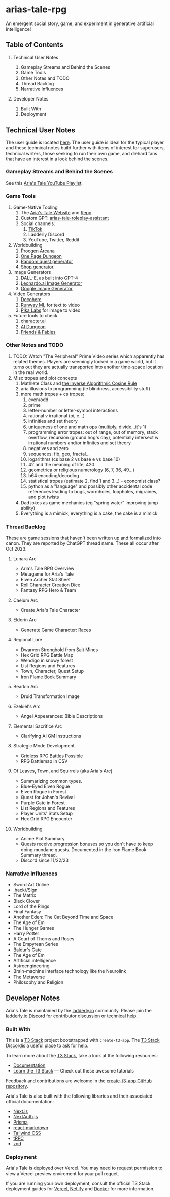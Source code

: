 # arias-tale-rpg

An emergent social story, game, and experiment in generative artificial intelligence!

## Table of Contents

1. Technical User Notes

   1. Gameplay Streams and Behind the Scenes
   2. Game Tools
   3. Other Notes and TODO
   4. Thread Backlog
   5. Narrative Influences

2. Developer Notes

   1. Built With
   2. Deployment

## Technical User Notes

The user guide is located [here](https://ariastale.com/game-manual). The user guide is ideal for the typical player and these technical notes build further with items of interest for superusers, technical writers, those seeking to run their own game, and diehard fans that have an interest in a look behind the scenes.

### Gameplay Streams and Behind the Scenes

See this [Aria's Tale YouTube Playlist](https://www.youtube.com/playlist?list=PL4hsXTgWARMwAaXEEQkGbD6JImaBrCTpM).

### Game Tools

1. Game-Native Tooling
   1. The [Aria's Tale Website](https://arias-tale-rpg.vercel.app/) and [Repo](https://github.com/Vandivier/arias-tale-rpg)
   2. Custom GPT: [arias-tale-roleplay-assistant](https://chat.openai.com/g/g-V5UqBQLKh-arias-tale-roleplay-assistant)
   3. Social channels:
      1. [TikTok](https://www.tiktok.com/@arias.tale.game)
      2. Ladderly Discord
      3. YouTube, Twitter, Reddit
2. Worldbuilding
   1. [Procgen Arcana](https://watabou.github.io/news.html)
   2. [One Page Dungeon](https://watabou.itch.io/one-page-dungeon)
   3. [Random quest generator](https://donjon.bin.sh/fantasy/adventure/)
   4. [Shop generator](https://donjon.bin.sh/d20/magic/shop.html).
3. Image Generators
   1. DALL-E, as built into GPT-4
   2. [Leonardo.ai Image Generator](https://leonardo.ai/)
   3. [Google Image Generator](https://www.google.com/search/images/)
4. Video Generators
   1. [Decohere](https://app.decohere.ai/turbo)
   2. [Runway ML](app.runwayml.com) for text to video
   3. [Pika Labs](https://pika.art/) for image to video
5. Future tools to check
   1. [character.ai](https://beta.character.ai/)
   2. [AI Dungeon](https://aidungeon.com/)
   3. [Friends & Fables](https://www.fables.gg/features)

### Other Notes and TODO

1. TODO: Watch "The Peripheral" Prime Video series which apparently has related themes. Players are seemingly locked in a game world, but it turns out they are actually transported into another time-space location in the real world.
2. Misc tropes and plot concepts
   1. Mathlete Class and [the Inverse Algorithmic Cosine Rule](https://www.youtube.com/watch?v=J5DgMm14ioc)
   2. aria illusions to programming (ie blindness, accessibility stuff)
   3. more math tropes + cs tropes:
      1. even/odd
      2. prime
      3. letter-number or letter-symbol interactions
      4. rational v irrational (pi, e...)
      5. infinities and set theory
      6. uniqueness of one and math ops (multiply, divide...it's 1)
      7. programming error tropes: out of range, out of memory, stack overflow, recursion (ground hog's day), potentially intersect w irrational numbers and/or infinites and set theory
      8. negatives and zero
      9. sequences: fib, geo, fractal...
      10. logarithms (cs base 2 vs base e vs base 10)
      11. 42 and the meaning of life, 420
      12. geometrica or religious numerology (6, 7, 36, 49...)
      13. b64 encoding/decoding
      14. statistical tropes (estimate 2, find 1 and 3...) - economist class?
      15. python as a "language" and possibly other accidental code references leading to bugs, wormholes, loopholes, migraines, and plot twists
   4. Dad jokes as game mechanics (eg "spring water" improving jump ability)
   5. Everything is a mimick, everything is a cake, the cake is a mimick

### Thread Backlog

These are game sessions that haven't been written up and formalized into canon. They are reported by ChatGPT thread name. These all occur after Oct 2023.

1. Lunara Arc

   - Aria's Tale RPG Overview
   - Metagame for Aria's Tale
   - Elven Archer Stat Sheet
   - Roll Character Creation Dice
   - Fantasy RPG Hero & Team

2. Caelum Arc

   - Create Aria's Tale Character

3. Eldorin Arc

   - Generate Game Character: Races

4. Regional Lore

   - Dwarven Stronghold from Salt Mines
   - Hex Grid RPG Battle Map
   - Wendigo in snowy forest
   - List Regions and Features
   - Town, Character, Quest Setup
   - Iron Flame Book Summary

5. Bearkin Arc

   - Druid Transformation Image

6. Ezekiel's Arc

   - Angel Appearances: Bible Descriptions

7. Elemental Sacrifice Arc

   - Clarifying AI GM Instructions

8. Strategic Mode Development

   - Gridless RPG Battles Possible
   - RPG Battlemap in CSV

9. Of Leaves, Town, and Squirrels (aka Aria's Arc)

   - Summarizing common types.
   - Blue-Eyed Elven Rogue
   - Elven Rogue in Forest
   - Quest for Johan's Revival
   - Purple Gate in Forest
   - List Regions and Features
   - Player Units' Stats Setup
   - Hex Grid RPG Encounter

10. Worldbuilding

    - Anime Plot Summary
    - Quests receive progression bonuses so you don't have to keep doing mundane quests. Documented in the Iron Flame Book Summary thread.
    - Discord since 11/22/23

### Narrative Influences

- Sword Art Online
- .hack//Sign
- The Matrix
- Black Clover
- Lord of the Rings
- Final Fantasy
- Another Eden: The Cat Beyond Time and Space
- The Age of Em
- The Hunger Games
- Harry Potter
- A Court of Thorns and Roses
- The Empyrean Series
- Baldur's Gate
- The Age of Em
- Artificial intelligence
- Astroengineering
- Brain-machine interface technology like the Neurolink
- The Metaverse
- Philosophy and Religion

## Developer Notes

Aria's Tale is maintained by the [ladderly.io](https://ladderly.io) community. Please join the [ladderly.io Discord](https://discord.gg/fAg6Xa4uxc) for contributor discussion or technical help.

### Built With

This is a [T3 Stack](https://create.t3.gg/) project bootstrapped with `create-t3-app`. The [T3 Stack Discord](https://t3.gg/discord)is a useful place to ask for help.

To learn more about the [T3 Stack](https://create.t3.gg/), take a look at the following resources:

- [Documentation](https://create.t3.gg/)
- [Learn the T3 Stack](https://create.t3.gg/en/faq#what-learning-resources-are-currently-available) — Check out these awesome tutorials

Feedback and contributions are welcome in the [create-t3-app GitHub repository](https://github.com/t3-oss/create-t3-app).

Aria's Tale is also built with the following libraries and their associated official documentation:

- [Next.js](https://nextjs.org)
- [NextAuth.js](https://next-auth.js.org)
- [Prisma](https://prisma.io)
- [react-markdown](https://remarkjs.github.io/react-markdown/)
- [Tailwind CSS](https://tailwindcss.com)
- [tRPC](https://trpc.io)
- [zod](https://zod.dev/)

### Deployment

Aria's Tale is deployed over Vercel. You may need to request permission to view a Vercel preview enviroment for your pull requet.

If you are running your own deployment, consult the official T3 Stack deployment guides for [Vercel](https://create.t3.gg/en/deployment/vercel), [Netlify](https://create.t3.gg/en/deployment/netlify) and [Docker](https://create.t3.gg/en/deployment/docker) for more information.

